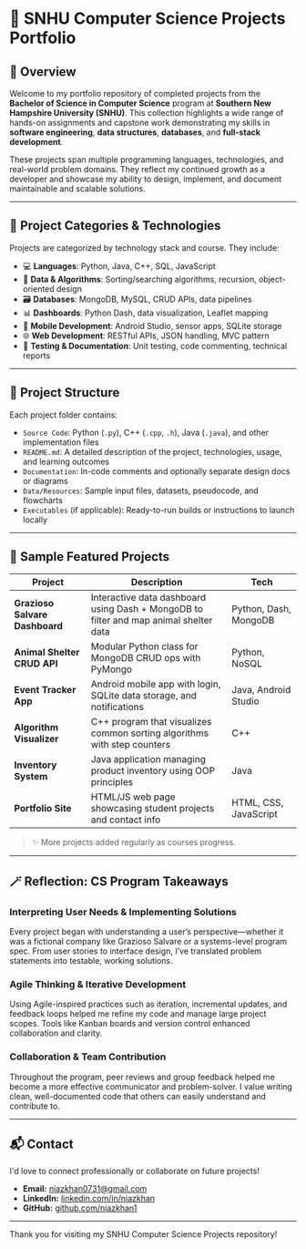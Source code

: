 # 🧠 SNHU Computer Science Projects Portfolio

## 📘 Overview

Welcome to my portfolio repository of completed projects from the **Bachelor of Science in Computer Science** program at **Southern New Hampshire University (SNHU)**. This collection highlights a wide range of hands-on assignments and capstone work demonstrating my skills in **software engineering**, **data structures**, **databases**, and **full-stack development**.

These projects span multiple programming languages, technologies, and real-world problem domains. They reflect my continued growth as a developer and showcase my ability to design, implement, and document maintainable and scalable solutions.

---

## 🧱 Project Categories & Technologies

Projects are categorized by technology stack and course. They include:

- 💻 **Languages**: Python, Java, C++, SQL, JavaScript
- 🧮 **Data & Algorithms**: Sorting/searching algorithms, recursion, object-oriented design
- 🗃️ **Databases**: MongoDB, MySQL, CRUD APIs, data pipelines
- 📊 **Dashboards**: Python Dash, data visualization, Leaflet mapping
- 📱 **Mobile Development**: Android Studio, sensor apps, SQLite storage
- 🌐 **Web Development**: RESTful APIs, JSON handling, MVC pattern
- 🧪 **Testing & Documentation**: Unit testing, code commenting, technical reports

---

## 📁 Project Structure

Each project folder contains:

- `Source Code`: Python (`.py`), C++ (`.cpp`, `.h`), Java (`.java`), and other implementation files
- `README.md`: A detailed description of the project, technologies, usage, and learning outcomes
- `Documentation`: In-code comments and optionally separate design docs or diagrams
- `Data/Resources`: Sample input files, datasets, pseudocode, and flowcharts
- `Executables` (if applicable): Ready-to-run builds or instructions to launch locally

---

## 📂 Sample Featured Projects

| Project | Description | Tech |
|--------|-------------|------|
| **Grazioso Salvare Dashboard** | Interactive data dashboard using Dash + MongoDB to filter and map animal shelter data | Python, Dash, MongoDB |
| **Animal Shelter CRUD API** | Modular Python class for MongoDB CRUD ops with PyMongo | Python, NoSQL |
| **Event Tracker App** | Android mobile app with login, SQLite data storage, and notifications | Java, Android Studio |
| **Algorithm Visualizer** | C++ program that visualizes common sorting algorithms with step counters | C++ |
| **Inventory System** | Java application managing product inventory using OOP principles | Java |
| **Portfolio Site** | HTML/JS web page showcasing student projects and contact info | HTML, CSS, JavaScript |

> ✨ More projects added regularly as courses progress.

---

## 🪄 Reflection: CS Program Takeaways

### Interpreting User Needs & Implementing Solutions
Every project began with understanding a user’s perspective—whether it was a fictional company like Grazioso Salvare or a systems-level program spec. From user stories to interface design, I’ve translated problem statements into testable, working solutions.

### Agile Thinking & Iterative Development
Using Agile-inspired practices such as iteration, incremental updates, and feedback loops helped me refine my code and manage large project scopes. Tools like Kanban boards and version control enhanced collaboration and clarity.

### Collaboration & Team Contribution
Throughout the program, peer reviews and group feedback helped me become a more effective communicator and problem-solver. I value writing clean, well-documented code that others can easily understand and contribute to.

---

## 📬 Contact

I'd love to connect professionally or collaborate on future projects!

- **Email:** niazkhan0731@gmail.com  
- **LinkedIn:** [linkedin.com/in/niazkhan](https://www.linkedin.com/in/niazkhan0731)  
- **GitHub:** [github.com/niazkhan1](https://github.com/niazkhan0731)

---

Thank you for visiting my SNHU Computer Science Projects repository!
